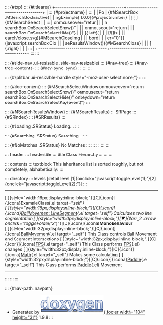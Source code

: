 ::: {#top}
::: {#titlearea}
+-----------------------------------+-----------------------------------+
| ::: {#projectname}                | :::                               |
| Po                                | {#MSearchBox .MSearchBoxInactive} |
| ngExample[ 1.0.0]{#projectnumber} | [ [ ]{#MSearchSelect              |
| :::                               | onmouseover="retur                |
|                                   | n searchBox.OnSearchSelectShow()" |
|                                   | onmouseout="return                |
|                                   |  searchBox.OnSearchSelectHide()"} |
|                                   | ]{.left}[                         |
|                                   | [![](s                            |
|                                   | earch/close.svg){#MSearchCloseImg |
|                                   | bord                              |
|                                   | er="0"}](javascript:searchBox.Clo |
|                                   | seResultsWindow()){#MSearchClose} |
|                                   | ]{.right}                         |
|                                   | :::                               |
+-----------------------------------+-----------------------------------+
:::
:::

::: {#side-nav .ui-resizable .side-nav-resizable}
::: {#nav-tree}
::: {#nav-tree-contents}
::: {#nav-sync .sync}
:::
:::
:::

::: {#splitbar .ui-resizable-handle style="-moz-user-select:none;"}
:::
:::

::: {#doc-content}
::: {#MSearchSelectWindow onmouseover="return searchBox.OnSearchSelectShow()" onmouseout="return searchBox.OnSearchSelectHide()" onkeydown="return searchBox.OnSearchSelectKey(event)"}
:::

::: {#MSearchResultsWindow}
::: {#MSearchResults}
::: SRPage
::: {#SRIndex}
::: {#SRResults}
:::

::: {#Loading .SRStatus}
Loading\...
:::

::: {#Searching .SRStatus}
Searching\...
:::

::: {#NoMatches .SRStatus}
No Matches
:::
:::
:::
:::
:::

::: header
::: headertitle
::: title
Class Hierarchy
:::
:::
:::

::: contents
::: textblock
This inheritance list is sorted roughly, but not completely,
alphabetically:
:::

::: directory
::: levels
\[detail level
[1]{onclick="javascript:toggleLevel(1);"}[2]{onclick="javascript:toggleLevel(2);"}\]
:::

  ------------------------------------------------------------------------------------------------------------------------------------------------------------- ------------------------------------------------------------------------------------------------------
  [ ]{style="width:16px;display:inline-block;"}[[C]{.icon}]{.icona}[ExampleClass](class_example_class.html){.el target="_self"}                                 
  [ ]{style="width:16px;display:inline-block;"}[[C]{.icon}]{.icona}[BallMovement.LineSegment](struct_ball_movement_1_1_line_segment.html){.el target="_self"}   Calculates two line segmentation
  [ ]{style="width:0px;display:inline-block;"}[▼]{#arr_2_ .arrow onclick="toggleFolder('2_')"}[[C]{.icon}]{.icona}**MonoBehaviour**                             
  [ ]{style="width:32px;display:inline-block;"}[[C]{.icon}]{.icona}[BallMovement](class_ball_movement.html){.el target="_self"}                                 This Class controls Ball Movement and Segment Intersections
  [ ]{style="width:32px;display:inline-block;"}[[C]{.icon}]{.icona}[FPS](class_f_p_s.html){.el target="_self"}                                                  This Class performs [FPS](class_f_p_s.html "This Class performs FPS changes."){.el} changes
  [ ]{style="width:32px;display:inline-block;"}[[C]{.icon}]{.icona}[Math](class_math.html){.el target="_self"}                                                  Makes some calculating
  [ ]{style="width:32px;display:inline-block;"}[[C]{.icon}]{.icona}[Paddle](class_paddle.html){.el target="_self"}                                              This Class performs [Paddle](class_paddle.html "This Class performs Paddle Movement."){.el} Movement
  ------------------------------------------------------------------------------------------------------------------------------------------------------------- ------------------------------------------------------------------------------------------------------
:::
:::
:::

::: {#nav-path .navpath}
-   Generated by [![doxygen](doxygen.svg){.footer width="104"
    height="31"}](https://www.doxygen.org/index.html) 1.9.8
:::
